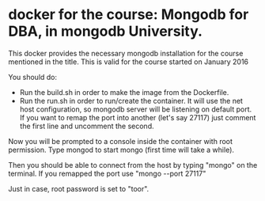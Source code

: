 # docker for the course: Mongodb for DBA, in mongodb University.

This docker provides the necessary mongodb installation for the course mentioned in the title. This is valid for the course started on January 2016

You should do:
  - Run the build.sh in order to make the image from the Dockerfile.
  - Run the run.sh in order to run/create the container. It will use the net host configuration, so mongodb server will be listening on default port. If you want to remap the port into another (let's say 27117) just comment the first line and uncomment the second.

Now you will be prompted to a console inside the container with root permission. Type mongod to start mongo (first time will take a while).

Then you should be able to connect from the host by typing "mongo" on the terminal. If you remapped the port use "mongo --port 27117"

Just in case, root password is set to "toor".
